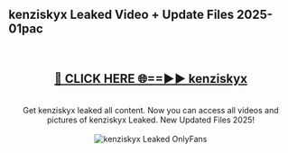<h2>kenziskyx Leaked Video + Update Files 2025- 01pac</h2>
<br>
<div align="center">
<h2><a href="https://libra.edu.pl?kenziskyx" rel="nofollow">🔴 CLICK HERE 🌐==►► kenziskyx</a></h2>
<br>
Get kenziskyx leaked all content. Now you can access all videos and pictures of kenziskyx Leaked. New Updated Files 2025!
<br>
<br>
<a href="https://libra.edu.pl?kenziskyx" rel="nofollow" data-target="animated-image.originalLink"><img src="https://i.ibb.co.com/WyWwxjT/player-gif2.gif" alt="kenziskyx Leaked OnlyFans" style="max-width: 100%; display: inline-block;" data-target="animated-image.originalImage"></a>
</div>
<br>